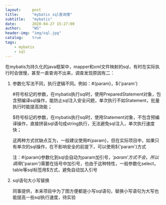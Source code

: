 ```yaml
---
layout:     post
title:      "mybatis sql查询慢"
subtitle:   "mybatis"
date:       2020-04-27 15:27:00
author:     "WS"
header-img: "img/sql.jpg"
catalog:    true
tags:
    - mybatis
    - sql
---
```


在mybatis为持久化的java框架中，mapper和xml文件映射的sql，有时在实际执行时会很慢，甚至一直查询不出来，调查发现原因有二：

1. 参数化写法不同，执行逻辑不同。例如：#{param}，${'param'}

   \#符号标记的参数，在mybatis执行sql时，使用PreparedStatement对象，包含预编译sql操作，能防止sql注入安全问题，单次执行不如Statement，批量执行时能提高效能；

   $符号标记的参数，在mybatis执行sql时，使用Statement对象，不包含预编译操作，直接拼装sql语句成string执行，无法避免sql注入，单次执行速度快；

   这两种方式优缺点互为，一般建议使用#{param}，但在实际项目中，如果只有单次的sql操作，在不影响安全的前提下，可以使用${'param'}方式

   注：#{param}参数化到sql会自动为param加引号，${'param'}方式不会，所以调用${'param'}需要在括号中加引号，也由于这种特性，一般参数化select，table等sql标签用$方式，避免自动加入引号

 

2. sql语句大小写替换

   同事提供，本来项目中为了图方便都是小写sql语句，替换小写语句为大写也能提高一些sql执行速度，待实验

